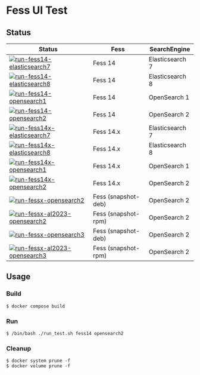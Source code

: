 # Fess UI Test

## Status

| Status | Fess | SearchEngine |
| ------ | ---- | ------------ |
| [![run-fess14-elasticsearch7](https://github.com/codelibs/fess-test-ui/actions/workflows/run-fess14-elasticsearch7.yml/badge.svg)](https://github.com/codelibs/fess-test-ui/actions/workflows/run-fess14-elasticsearch7.yml) | Fess 14 | Elasticsearch 7 |
| [![run-fess14-elasticsearch8](https://github.com/codelibs/fess-test-ui/actions/workflows/run-fess14-elasticsearch8.yml/badge.svg)](https://github.com/codelibs/fess-test-ui/actions/workflows/run-fess14-elasticsearch8.yml) | Fess 14 | Elasticsearch 8 |
| [![run-fess14-opensearch1](https://github.com/codelibs/fess-test-ui/actions/workflows/run-fess14-opensearch1.yml/badge.svg)](https://github.com/codelibs/fess-test-ui/actions/workflows/run-fess14-opensearch1.yml) | Fess 14 | OpenSearch 1 |
| [![run-fess14-opensearch2](https://github.com/codelibs/fess-test-ui/actions/workflows/run-fess14-opensearch2.yml/badge.svg)](https://github.com/codelibs/fess-test-ui/actions/workflows/run-fess14-opensearch2.yml) | Fess 14 | OpenSearch 2 |
| [![run-fess14x-elasticsearch7](https://github.com/codelibs/fess-test-ui/actions/workflows/run-fess14x-elasticsearch7.yml/badge.svg)](https://github.com/codelibs/fess-test-ui/actions/workflows/run-fess14x-elasticsearch7.yml) | Fess 14.x | Elasticsearch 7 |
| [![run-fess14x-elasticsearch8](https://github.com/codelibs/fess-test-ui/actions/workflows/run-fess14x-elasticsearch8.yml/badge.svg)](https://github.com/codelibs/fess-test-ui/actions/workflows/run-fess14x-elasticsearch8.yml) | Fess 14.x | Elasticsearch 8 |
| [![run-fess14x-opensearch1](https://github.com/codelibs/fess-test-ui/actions/workflows/run-fess14x-opensearch1.yml/badge.svg)](https://github.com/codelibs/fess-test-ui/actions/workflows/run-fess14x-opensearch1.yml) | Fess 14.x | OpenSearch 1 |
| [![run-fess14x-opensearch2](https://github.com/codelibs/fess-test-ui/actions/workflows/run-fess14x-opensearch2.yml/badge.svg)](https://github.com/codelibs/fess-test-ui/actions/workflows/run-fess14x-opensearch2.yml) | Fess 14.x | OpenSearch 2 |
| [![run-fessx-opensearch2](https://github.com/codelibs/fess-test-ui/actions/workflows/run-fessx-opensearch2.yml/badge.svg)](https://github.com/codelibs/fess-test-ui/actions/workflows/run-fessx-opensearch2.yml) | Fess (snapshot-deb) | OpenSearch 2 |
| [![run-fessx-al2023-opensearch2](https://github.com/codelibs/fess-test-ui/actions/workflows/run-fessx-al2023-opensearch2.yml/badge.svg)](https://github.com/codelibs/fess-test-ui/actions/workflows/run-fessx-al2023-opensearch2.yml) | Fess (snapshot-rpm) | OpenSearch 2 |
| [![run-fessx-opensearch3](https://github.com/codelibs/fess-test-ui/actions/workflows/run-fessx-opensearch3.yml/badge.svg)](https://github.com/codelibs/fess-test-ui/actions/workflows/run-fessx-opensearch3.yml) | Fess (snapshot-deb) | OpenSearch 2 |
| [![run-fessx-al2023-opensearch3](https://github.com/codelibs/fess-test-ui/actions/workflows/run-fessx-al2023-opensearch3.yml/badge.svg)](https://github.com/codelibs/fess-test-ui/actions/workflows/run-fessx-al2023-opensearch3.yml) | Fess (snapshot-rpm) | OpenSearch 2 |

## Usage

### Build

```
$ docker compose build
```

### Run

```
$ /bin/bash ./run_test.sh fess14 opensearch2
```

### Cleanup

```
$ docker system prune -f
$ docker volume prune -f
```
